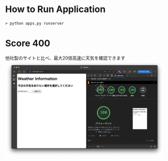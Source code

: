 # How to Run Application
```
> python apps.py runserver
```
# Score 400
他社製のサイトと比べ、最大20倍高速に天気を確認できます
![LightHouse](./lighthouse.png)